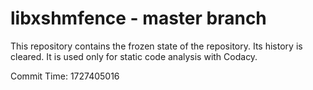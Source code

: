 # libxshmfence - master branch

This repository contains the frozen state of the repository.
Its history is cleared. It is used only for static code
analysis with Codacy.

Commit Time: 1727405016